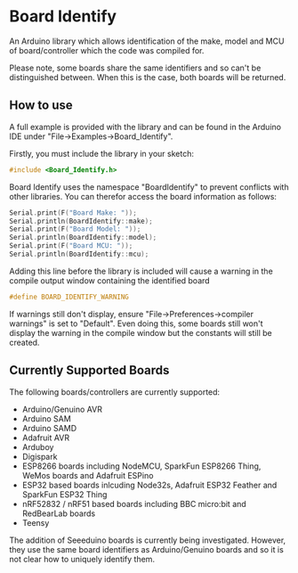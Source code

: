 # Board Identify
An Arduino library which allows identification of the make, model and MCU of board/controller which the code was compiled for. 

Please note, some boards share the same identifiers and so can't be distinguished between. When this is the case, both boards will be returned.


## How to use
A full example is provided with the library and can be found in the Arduino IDE under "File->Examples->Board_Identify".

Firstly, you must include the library in your sketch:
```cpp
#include <Board_Identify.h>
```

Board Identify uses the namespace "BoardIdentify" to prevent conflicts with other libraries. You can therefor access the board information as follows:
```cpp
Serial.print(F("Board Make: "));
Serial.println(BoardIdentify::make); 
Serial.print(F("Board Model: "));
Serial.println(BoardIdentify::model); 
Serial.print(F("Board MCU: "));
Serial.println(BoardIdentify::mcu); 
```

Adding this line before the library is included will cause a warning in the compile output window containing the identified board
```cpp
#define BOARD_IDENTIFY_WARNING
```
If warnings still don't display, ensure "File->Preferences->compiler warnings" is set to "Default".
Even doing this, some boards still won't display the warning in the compile window but the constants will still be created.

## Currently Supported Boards
The following boards/controllers are currently supported:

* Arduino/Genuino AVR 
* Arduino SAM
* Arduino SAMD
* Adafruit AVR
* Arduboy
* Digispark
* ESP8266 boards including NodeMCU, SparkFun ESP8266 Thing, WeMos boards and Adafruit ESPino
* ESP32 based boards inlcuding Node32s, Adafruit ESP32 Feather and SparkFun ESP32 Thing
* nRF52832 / nRF51 based boards including BBC micro:bit and RedBearLab boards
* Teensy

The addition of Seeeduino boards is currently being investigated. However, they use the same board identifiers as Arduino/Genuino boards and so it is not clear how to uniquely identify them. 
